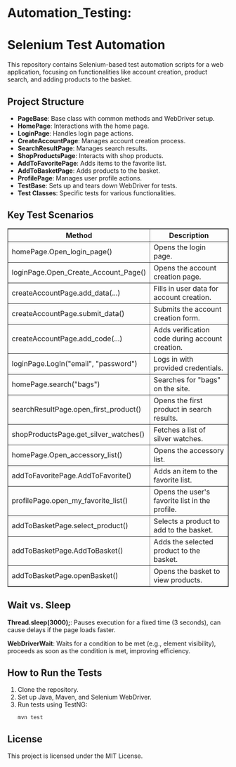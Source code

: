 # Automation_Testing:
<!DOCTYPE html>
<html lang="en">
<head>
    <meta charset="UTF-8">
    <title>Selenium Test Automation</title>
</head>
<body>

<h1>Selenium Test Automation</h1>

<p>This repository contains Selenium-based test automation scripts for a web application, focusing on functionalities like account creation, product search, and adding products to the basket.</p>

<h2>Project Structure</h2>
<ul>
    <li><strong>PageBase</strong>: Base class with common methods and WebDriver setup.</li>
    <li><strong>HomePage</strong>: Interactions with the home page.</li>
    <li><strong>LoginPage</strong>: Handles login page actions.</li>
    <li><strong>CreateAccountPage</strong>: Manages account creation process.</li>
    <li><strong>SearchResultPage</strong>: Manages search results.</li>
    <li><strong>ShopProductsPage</strong>: Interacts with shop products.</li>
    <li><strong>AddToFavoritePage</strong>: Adds items to the favorite list.</li>
    <li><strong>AddToBasketPage</strong>: Adds products to the basket.</li>
    <li><strong>ProfilePage</strong>: Manages user profile actions.</li>
    <li><strong>TestBase</strong>: Sets up and tears down WebDriver for tests.</li>
    <li><strong>Test Classes</strong>: Specific tests for various functionalities.</li>
</ul>

<h2>Key Test Scenarios</h2>
<table border="1">
    <tr>
        <th>Method</th>
        <th>Description</th>
    </tr>
    <tr>
        <td>homePage.Open_login_page()</td>
        <td>Opens the login page.</td>
    </tr>
    <tr>
        <td>loginPage.Open_Create_Account_Page()</td>
        <td>Opens the account creation page.</td>
    </tr>
    <tr>
        <td>createAccountPage.add_data(...)</td>
        <td>Fills in user data for account creation.</td>
    </tr>
    <tr>
        <td>createAccountPage.submit_data()</td>
        <td>Submits the account creation form.</td>
    </tr>
    <tr>
        <td>createAccountPage.add_code(...)</td>
        <td>Adds verification code during account creation.</td>
    </tr>
    <tr>
        <td>loginPage.LogIn("email", "password")</td>
        <td>Logs in with provided credentials.</td>
    </tr>
    <tr>
        <td>homePage.search("bags")</td>
        <td>Searches for "bags" on the site.</td>
    </tr>
    <tr>
        <td>searchResultPage.open_first_product()</td>
        <td>Opens the first product in search results.</td>
    </tr>
    <tr>
        <td>shopProductsPage.get_silver_watches()</td>
        <td>Fetches a list of silver watches.</td>
    </tr>
    <tr>
        <td>homePage.Open_accessory_list()</td>
        <td>Opens the accessory list.</td>
    </tr>
    <tr>
        <td>addToFavoritePage.AddToFavorite()</td>
        <td>Adds an item to the favorite list.</td>
    </tr>
    <tr>
        <td>profilePage.open_my_favorite_list()</td>
        <td>Opens the user's favorite list in the profile.</td>
    </tr>
    <tr>
        <td>addToBasketPage.select_product()</td>
        <td>Selects a product to add to the basket.</td>
    </tr>
    <tr>
        <td>addToBasketPage.AddToBasket()</td>
        <td>Adds the selected product to the basket.</td>
    </tr>
    <tr>
        <td>addToBasketPage.openBasket()</td>
        <td>Opens the basket to view products.</td>
    </tr>
</table>

<h2>Wait vs. Sleep</h2>
<p>
    <strong>Thread.sleep(3000);</strong>: Pauses execution for a fixed time (3 seconds), can cause delays if the page loads faster.
</p>
<p>
    <strong>WebDriverWait</strong>: Waits for a condition to be met (e.g., element visibility), proceeds as soon as the condition is met, improving efficiency.
</p>

<h2>How to Run the Tests</h2>
<ol>
    <li>Clone the repository.</li>
    <li>Set up Java, Maven, and Selenium WebDriver.</li>
    <li>Run tests using TestNG:
        <pre><code>mvn test</code></pre>
    </li>
</ol>

<h2>License</h2>
<p>This project is licensed under the MIT License.</p>

</body>
</html>
